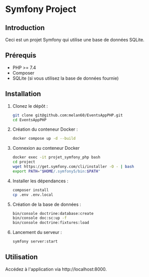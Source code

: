 # Symfony Project

## Introduction

Ceci est un projet Symfony qui utilise une base de données SQLite.

## Prérequis

- PHP >= 7.4
- Composer
- SQLite (si vous utilisez la base de données fournie)

## Installation

1. Clonez le dépôt :
   ```bash
   git clone git@github.com:melan60/EventsAppPHP.git
   cd EventsAppPHP
   ```
   
2. Création du conteneur Docker :
   ```bash
   docker compose up -d --build
   ```
   
3. Connexion au conteneur Docker
   ```bash
   docker exec -it projet_symfony_php bash
   cd project
   wget https://get.symfony.com/cli/installer -O - | bash
   export PATH="$HOME/.symfony5/bin:$PATH"
   ```
   
4. Installer les dépendances :
   ```bash
   composer install
   cp .env .env.local
   ```

5. Création de la base de données :
   ```bash
   bin/console doctrine:database:create
   bin/console doc:sc:up -f
   bin/console doctrine:fixtures:load
   ```

6. Lancement du serveur :
   ```bash
   symfony server:start 
   ```

## Utilisation

Accédez à l'application via http://localhost:8000.
